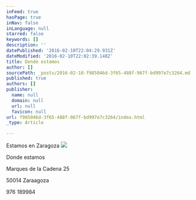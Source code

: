 ```yaml
---
inFeed: true
hasPage: true
inNav: false
inLanguage: null
starred: false
keywords: []
description: ''
datePublished: '2016-02-10T22:04:29.931Z'
dateModified: '2016-02-10T22:02:39.148Z'
title: Donde estamos
author: []
sourcePath: _posts/2016-02-10-f985046d-3f65-488f-967f-bd997e7c3264.md
published: true
authors: []
publisher:
  name: null
  domain: null
  url: null
  favicon: null
url: f985046d-3f65-488f-967f-bd997e7c3264/index.html
_type: Article

---
```

Estamos en Zaragoza
![](https://the-grid-user-content.s3-us-west-2.amazonaws.com/8409ddb3-2393-4596-8d98-5b188d546c27.jpg)

Donde estamos

Marques de la Cadena 25

50014 Zaraagoza

976 189984